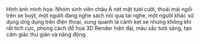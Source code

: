 Hình ảnh minh họa: Nhóm sinh viên châu Á nét mặt tươi cười, thoải mái ngồi trên xe buýt, một người đang nghe sách nói qua tai nghe, một người khác sử dụng ứng dụng trên điện thoại, xung quanh là cảnh kẹt xe nhưng không khí rất tích cực, phong cách đồ họa 3D Render hiện đại, màu sắc tươi sáng, tạo cảm giác thư giãn và năng động.